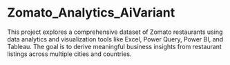 # Zomato_Analytics_AiVariant
This project explores a comprehensive dataset of Zomato restaurants using data analytics and visualization tools like Excel, Power Query, Power BI, and Tableau. The goal is to derive meaningful business insights from restaurant listings across multiple cities and countries.
